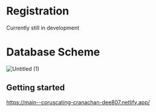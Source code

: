 # Registration
Currently still in development

# Database Scheme
![Untitled (1)](https://github.com/justplainames/registration/assets/80465710/fb34cc7b-8578-4fab-8fe9-71d9a3faef27)


## Getting started

https://main--coruscating-cranachan-dee807.netlify.app/

